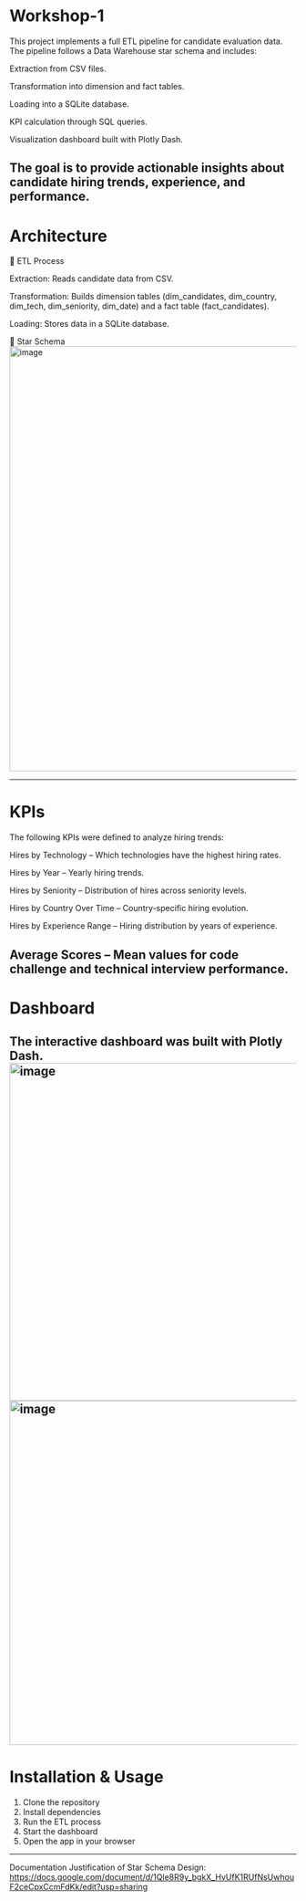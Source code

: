 # Workshop-1
This project implements a full ETL pipeline for candidate evaluation data.
The pipeline follows a Data Warehouse star schema and includes:

Extraction from CSV files.

Transformation into dimension and fact tables.

Loading into a SQLite database.

KPI calculation through SQL queries.

Visualization dashboard built with Plotly Dash.

The goal is to provide actionable insights about candidate hiring trends, experience, and performance.
------------------------------------------------------------------------------------------------------------------------------------------------------------------------
# Architecture
🔹 ETL Process

Extraction: Reads candidate data from CSV.

Transformation: Builds dimension tables (dim_candidates, dim_country, dim_tech, dim_seniority, dim_date) and a fact table (fact_candidates).

Loading: Stores data in a SQLite database.

🔹 Star Schema
<img width="1176" height="745" alt="image" src="https://github.com/user-attachments/assets/a86398ac-ed27-44da-8ed6-a96953b308db" />

----------------------------------------------------------------------------------------------------------------------------------------------------------------------
# KPIs

The following KPIs were defined to analyze hiring trends:

Hires by Technology – Which technologies have the highest hiring rates.

Hires by Year – Yearly hiring trends.

Hires by Seniority – Distribution of hires across seniority levels.

Hires by Country Over Time – Country-specific hiring evolution.

Hires by Experience Range – Hiring distribution by years of experience.

Average Scores – Mean values for code challenge and technical interview performance.
---------------------------------------------------------------------------------------------------------------------------------------------------------------------
 # Dashboard

The interactive dashboard was built with Plotly Dash.
<img width="1848" height="592" alt="image" src="https://github.com/user-attachments/assets/3fab12de-cae6-49c6-9e3b-0fffe00f35d1" />
<img width="1845" height="603" alt="image" src="https://github.com/user-attachments/assets/4949c55e-6feb-48b8-b115-b86e9632e53c" />
---------------------------------------------------------------------------------------------------------------------------------------------------------------------
# Installation & Usage
1. Clone the repository
2. Install dependencies
3. Run the ETL process
4. Start the dashboard
5. Open the app in your browser
-------------------------------------------------------------------------------------------------------------------------------------------------------------------
Documentation
Justification of Star Schema Design: https://docs.google.com/document/d/1Qle8R9y_bgkX_HvUfK1RUfNsUwhouF2ceCpxCcmFdKk/edit?usp=sharing
